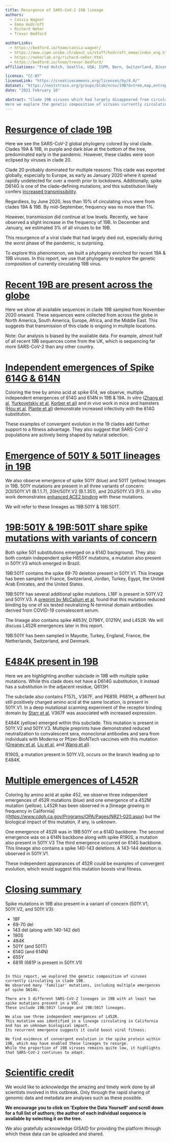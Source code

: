 ```yaml
---
title: Resurgence of SARS-CoV-2 19B lineage
authors:
  - Cassia Wagner
  - Emma Hodcroft
  - Richard Neher
  - Trevor Bedford

authorLinks:
  - https://bedford.io/team/cassia-wagner/
  - https://www.ispm.unibe.ch/about_us/staff/hodcroft_emma/index_eng.html#pane1013282
  - https://neherlab.org/richard-neher.html
  - https://bedford.io/team/trevor-bedford/
affiliations: "Fred Hutch, Seattle, USA; ISPM, Bern, Switzerland, Biozentrum, Basel, Switzerland"

license: "CC-BY"  
licenseLink: "https://creativecommons.org/licenses/by/4.0/"
dataset: "https://nextstrain.org/groups/blab/ncov/19B?d=tree,map,entropy&legend=open"
date: "2021 February 10"

abstract: "Clade 19B viruses which had largely disappeared from circulation have slightly increased in frequency over the past two months.
Here we explore the genetic composition of viruses currently circulating in 19B. We find numerous examples of convergent evolution in the spike protein, which may contribute to its increasing frequency."
---
```


<!-- Comment tags like these are not rendered, they're just helpful for you -->
<!-- Known 'gotcha' bug: ensure that links always end in a 'letter' (a period counts). If some kind of text doesn't follow them, it breaks the slide. -->

<!-- SLIDE 1 -->
<!--  Each slide MUST start with a link to a specific view of the dataset (must match the `dataset` specified above) -->
# [Resurgence of clade 19B](https://nextstrain.org/ncov/global?d=tree&p=full)

<!-- This is left-side text -->
Here we see the SARS-CoV-2 global phylogeny colored by viral clade.
Clades 19A & 19B, in purple and dark blue at the bottom of the tree, predominated early in the pandemic.
However, these clades were soon eclipsed by viruses in clade 20.

Clade 20 probably dominated for multiple reasons:
This clade was exported globally, especially to Europe, as early as January 2020 where it spread rapidly undetected for over a month prior to lockdowns.
Additionally, spike D614G is one of the clade-defining mutations, and this substitution likely confers [increased transmissibility](https://pubmed.ncbi.nlm.nih.gov/32697968/).

Regardless, by June 2020, less than 10% of circulating virus were from clades 19A & 19B. By mid-September, frequency was no more than 1%.

However, transmission did continue at low levels. Recently, we have observed a slight increase in the frequency of 19B.
In December and January, we estimated 3% of all viruses to be 19B.

This resurgence of a viral clade that had largely died out, especially during the worst phase of the pandemic, is surprising.

To explore this phenomenon, we built a phylogeny enriched for recent 19A & 19B viruses.
In this report, we use that phylogeny to explore the genetic composition of currently circulating 19B virus.

<!-- There is NO right-side text on this slide -->


<!-- ############ SLIDE BREAK ############# -->
<!-- SLIDE 2 -->
# [Recent 19B are present across the globe](https://nextstrain.org/groups/blab/ncov/19B?c=country&d=tree,map&dmin=2020-11-01&label=clade:19B&p=grid&legend=open)

<!-- This is the left-side text -->
Here we show all available sequences in clade 19B sampled from November 2020 onward.
These sequences were collected from across the globe in North America, South America, Europe, Africa, and the Middle East.
This suggests that transmission of this clade is ongoing in multiple locations.

Note: Our analysis is biased by the available data.
For example, almost half of all recent 19B sequences come from the UK, which is sequencing far more SARS-CoV-2 than any other country.

<!-- There is NO right-side text on this slide -->

<!-- ############ SLIDE BREAK ############# -->
<!-- SLIDE 3 -->
# [Independent emergences of Spike 614G & 614N](https://nextstrain.org/groups/blab/ncov/19B?c=gt-S_614&d=tree&p=full&legend=open)

<!-- This is the left-side text -->
Coloring the tree by amino acid at spike 614, we observe, multiple independent emergences of 614G and 614N in 19B & 19A.
_In vitro_ ([Zhang et al](https://www.nature.com/articles/s41467-020-19808-4), [Yurkovetskiy et al](https://www.sciencedirect.com/science/article/pii/S0092867420312290), [Korber et al](https://pubmed.ncbi.nlm.nih.gov/32697968/)) and _in vivo_ work in mice and hamsters ([Hou et al](https://science.sciencemag.org/content/370/6523/1464), [Plante et al](https://www.nature.com/articles/s41586-020-2895-3)) demonstrate increased infectivity with the 614G substitution.

These examples of convergent evolution in the 19 clades add further support to a fitness advantage.
They also suggest that SARS-CoV-2 populations are actively being shaped by natural selection.

<!-- There is NO right-side text on this slide -->

<!-- ############ SLIDE BREAK ############# -->
<!-- SLIDE 4 -->
# [Emergence of 501Y & 501T lineages in 19B](https://nextstrain.org/groups/blab/ncov/19B?c=gt-S_501&d=tree&p=full&legend=open)

<!-- This is the left-side text -->
We also observe emergence of spike 501Y (blue) and 501T (yellow) lineages in 19B.
501Y mutations are present in all three variants of concern: 2OI/501Y.V1 (B.1.1.7), 20H/501Y.V2 (B.1.351), and 20J/501Y.V3 (P.1).
_In vitro_ work demonstrates [enhanced ACE2 binding](https://jbloomlab.github.io/SARS-CoV-2-RBD_DMS/) with these mutations.

We will refer to these lineages as 19B:501Y & 19B:501T.

<!-- There is NO right-side text on this slide -->

<!-- ############ SLIDE BREAK ############# -->
<!-- SLIDE 5 -->
# [19B:501Y & 19B:501T share spike mutations with variants of concern](https://nextstrain.org/groups/blab/ncov/19B?branchLabel=aa&c=gt-S_501&d=tree,map&f_clade_membership=19B&gt=S.501Y,501T&p=grid&label=clade:19B&legend=open)

<!-- This is the left-side text -->
Both spike 501 substitutions emerged on a 614D background.
They also both contain independent spike H655Y mutations, a mutation also present in 501Y.V3 which emerged in Brazil.

19B:501T contains the spike 69-70 deletion present in 501Y.V1.
This lineage has been sampled in France, Switzerland, Jordan, Turkey, Egypt, the United Arab Emirates, and the United States.

19B:501Y has several additional spike mutations.
L18F is present in 501Y.V2 and 501Y.V3.
A [preprint by McCallum et al](https://www.biorxiv.org/content/10.1101/2021.01.14.426475v1), found that this mutation reduced binding by one of six tested neutralizing N-terminal domain antibodies derived from COVID-19 convalescent serum.

The lineage also contains spike A653V, D796Y, G1219V, and L452R.
We will discuss L452R emergences later in this report.

19B:501Y has been sampled in Mayotte, Turkey, England, France, the Netherlands, Switzerland, and Denmark.

<!-- There is NO right-side text on this slide -->

<!-- ############ SLIDE BREAK ############# -->
<!-- SLIDE 6 -->
# [E484K present in 19B](https://nextstrain.org/groups/blab/ncov/19B?branchLabel=aa&c=gt-S_484&d=tree&f_clade_membership=19B&gt=S.613H&label=clade:19B&legend=open)

<!-- This is the left-side text -->
Here we are highlighting another subclade in 19B with multiple spike mutations.
While this clade does not have a D614G substitution, it instead has a substitution in the adjacent residue, Q613H.

The subclade also contains F157L, V367F, and P681R.
P681H, a different but still positively charged amino acid at the same location, is present in 501Y.V1.
In a deep mutational scanning experiment of the receptor binding domain by [Starr et al](https://jbloomlab.github.io/SARS-CoV-2-RBD_DMS/), V367F was associated with increased expression.

E484K (yellow) emerged within this subclade.
This mutation is present in 501Y.V2 and 501Y.V3.
Multiple preprints have demonstrated reduced neutralization to convalescent sera, monoclonal antibodies and sera from individuals with Moderna or Pfizer-BioNTech vaccines with this mutation ([Greaney et al](https://www.biorxiv.org/content/10.1101/2020.12.31.425021v1), [Liu et al](https://www.biorxiv.org/content/10.1101/2020.11.06.372037v1), and [Wang et al](https://www.biorxiv.org/content/10.1101/2020.12.31.425021v1)).

R190S, a mutation present in 501Y.V3, occurs on the branch leading up to E484K.

<!-- There is NO right-side text on this slide -->

<!-- ############ SLIDE BREAK ############# -->
<!-- SLIDE 7 -->
# [Multiple emergences of L452R](https://nextstrain.org/groups/blab/ncov/19B?c=gt-S_452&d=tree&f_clade_membership=19B&p=full&label=clade:19B&legend=open)
<!-- This is the left-side text -->
Coloring by amino acid at spike 452, we observe three independent emergences of 452R mutations (blue) and one emergence of a 452M mutation (yellow). L452R has been observed in a [lineage growing in frequency in California]((https://www.cdph.ca.gov/Programs/OPA/Pages/NR21-020.aspx) but the biological impact of this mutation, if any, is unknown.

One emergence of 452R was in 19B:501Y on a 614D backbone.
The second emergence was on a 614N backbone along with spike R190S, a mutation also present in 501Y.V3
The third emergence occurred on 614G backbone.
This lineage also contains a spike 140-143 deletions. A 143-144 deletion is observed in 501Y.V1.

These independent appearances of 452R could be examples of convergent evolution, which would suggest this mutation boosts viral fitness.

<!-- There is NO right-side text on this slide -->

<!-- ############ SLIDE BREAK ############# -->
<!-- SLIDE 8 -->
# [Closing summary](https://nextstrain.org/groups/blab/ncov/19B?d=tree,map,entropy&legend=open)

<!-- This is the left-side text -->
Spike mutations in 19B also present in a variant of concern (501Y.V1, 501Y.V2, and 501Y.V3):
- 18F
- 69-70 del
- 143 del (along with 140-142 del)
- 190S
- 484K
- 501Y (and 501T)
- 614G (and 614N)
- 655Y
- 681R (681P is present in 501Y.V1)

<!-- This is the right-side text-->

```auspiceMainDisplayMarkdown

In this report, we explored the genetic composition of viruses currently circulating in clade 19B.
We observed many 'familiar' mutations, including multiple emergences of spike D614G.

There are 5 different SARS-CoV-2 lineages in 19B with at least two spike mutations present in a VOC.
These include 19B:501Y lineage and 19B:501T lineages.

We also see three independent emergences of L452R.
This mutation was identified in a lineage circulating in California and has an unknown biological impact.
Its recurrent emergence suggests it could boost viral fitness.

We find evidence of convergent evolution in the spike protein within 19B, which may have enabled these lineages to resurge.
While the proportion of 19B viruses remains quite low, it highlights that SARS-CoV-2 continues to adapt.
```

<!-- ############ SLIDE BREAK ############# -->
<!-- SLIDE 9 -->
# [Scientific credit](https://nextstrain.org/groups/blab/ncov/19B?legend=open&d=map)
<!-- This is the left-side text -->
We would like to acknowledge the amazing and timely work done by all scientists involved in this outbreak.
Only through the rapid sharing of genomic data and metadata are analyses such as these possible.

**We encourage you to click on 'Explore the Data Yourself' and scroll down for a full list of authors; the author of each individual sequence is available by selecting it on the tree.**

We also gratefully acknowledge GISAID for providing the platform through which these data can be uploaded and shared.

<!-- There is NO right-side text on this slide -->

